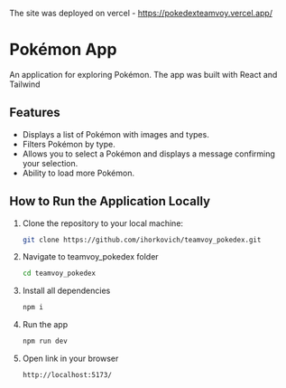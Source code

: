 The site was deployed on vercel - https://pokedexteamvoy.vercel.app/

# Pokémon App

An application for exploring Pokémon. The app was built with React and Tailwind

## Features

- Displays a list of Pokémon with images and types.
- Filters Pokémon by type.
- Allows you to select a Pokémon and displays a message confirming your selection.
- Ability to load more Pokémon.

## How to Run the Application Locally

1. Clone the repository to your local machine:

   ```bash
   git clone https://github.com/ihorkovich/teamvoy_pokedex.git
   ```

2. Navigate to teamvoy_pokedex folder
   ```bash
   cd teamvoy_pokedex
   ```
3. Install all dependencies
   ```bash
   npm i
   ```
4. Run the app
   ```bash
   npm run dev
   ```
5. Open link in your browser
   ```
   http://localhost:5173/
   ```
